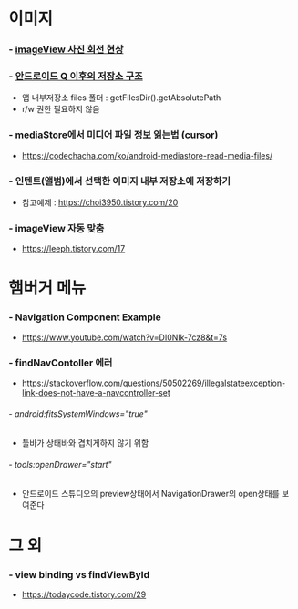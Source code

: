 # 이미지
### - <a href="https://yong0810.tistory.com/34">imageView 사진 회전 현상</a>
### - <a href="https://velog.io/@bonimddal2/%EC%95%88%EB%93%9C%EB%A1%9C%EC%9D%B4%EB%93%9C-%EC%95%88%EB%93%9C%EB%A1%9C%EC%9D%B4%EB%93%9C-QAPI-29%EC%9D%B4%EC%83%81%EC%97%90%EC%84%9C-%EC%9D%B4%EB%AF%B8%EC%A7%80-%ED%8C%8C%EC%9D%BC-%EB%8B%A4%EB%A3%A8%EA%B8%B0">안드로이드 Q 이후의 저장소 구조</a>
- 앱 내부저장소 files 폴더 : getFilesDir().getAbsolutePath <br>
- r/w 권한 필요하지 않음
### - mediaStore에서 미디어 파일 정보 읽는법 (cursor)
- https://codechacha.com/ko/android-mediastore-read-media-files/
### - 인텐트(앨범)에서 선택한 이미지 내부 저장소에 저장하기
- 참고예제 : https://choi3950.tistory.com/20
### - imageView 자동 맞춤
- https://leeph.tistory.com/17




# 햄버거 메뉴
### - Navigation Component Example
- https://www.youtube.com/watch?v=DI0NIk-7cz8&t=7s

### - findNavContoller 에러
- https://stackoverflow.com/questions/50502269/illegalstateexception-link-does-not-have-a-navcontroller-set

###### - android:fitsSystemWindows="true"
- 툴바가 상태바와 겹치게하지 않기 위함

###### - tools:openDrawer="start"
- 안드로이드 스튜디오의 preview상태에서 NavigationDrawer의 open상태를 보여준다


# 그 외
### - view binding vs findViewById
- https://todaycode.tistory.com/29

